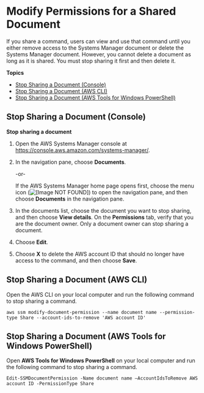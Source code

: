 # Modify Permissions for a Shared Document<a name="ssm-share-modify"></a>

If you share a command, users can view and use that command until you either remove access to the Systems Manager document or delete the Systems Manager document\. However, you cannot delete a document as long as it is shared\. You must stop sharing it first and then delete it\.

**Topics**
+ [Stop Sharing a Document \(Console\)](#unshare-using-console)
+ [Stop Sharing a Document \(AWS CLI\)](#unshare-using-cli)
+ [Stop Sharing a Document \(AWS Tools for Windows PowerShell\)](#unshare-using-ps)

## Stop Sharing a Document \(Console\)<a name="unshare-using-console"></a>

**Stop sharing a document**

1. Open the AWS Systems Manager console at [https://console\.aws\.amazon\.com/systems\-manager/](https://console.aws.amazon.com/systems-manager/)\.

1. In the navigation pane, choose **Documents**\.

   \-or\-

   If the AWS Systems Manager home page opens first, choose the menu icon \(![\[Image NOT FOUND\]](http://docs.aws.amazon.com/systems-manager/latest/userguide/images/menu-icon-small.png)\) to open the navigation pane, and then choose **Documents** in the navigation pane\.

1. In the documents list, choose the document you want to stop sharing, and then choose **View details**\. On the **Permissions** tab, verify that you are the document owner\. Only a document owner can stop sharing a document\.

1. Choose **Edit**\.

1. Choose **X** to delete the AWS account ID that should no longer have access to the command, and then choose **Save**\. 

## Stop Sharing a Document \(AWS CLI\)<a name="unshare-using-cli"></a>

Open the AWS CLI on your local computer and run the following command to stop sharing a command\.

```
aws ssm modify-document-permission --name document name --permission-type Share --account-ids-to-remove 'AWS account ID'
```

## Stop Sharing a Document \(AWS Tools for Windows PowerShell\)<a name="unshare-using-ps"></a>

Open **AWS Tools for Windows PowerShell** on your local computer and run the following command to stop sharing a command\. 

```
Edit-SSMDocumentPermission -Name document name –AccountIdsToRemove AWS account ID -PermissionType Share
```